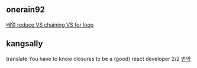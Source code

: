 <h2>onerain92</h2><a href="https://www.notion.so/study66/Array-reduce-vs-chaining-vs-for-loop-9978a3a1d4bb40ae84e39e83dec0fb25#f5ed896b3b5c4c0481cf79ae351d19aa">배열 reduce VS chaining VS for loop</a><h2>kangsally</h2>translate You have to know closures to be a (good) react developer 2/2 <a href="https://www.notion.so/study66/2021-08-28-You-Have-to-Know-Closures-to-be-a-Good-React-Developer-a08ea654796448f2be3f2cc6a9a69962">번역</a>